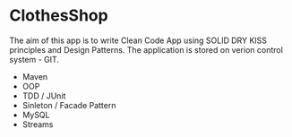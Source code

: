 # ClothesShop

The aim of this app is to write Clean Code App using SOLID DRY KISS principles and Design Patterns. The application is stored on verion control system - GIT. 

* Maven
* OOP
* TDD / JUnit
* Sinleton / Facade Pattern
* MySQL
* Streams
